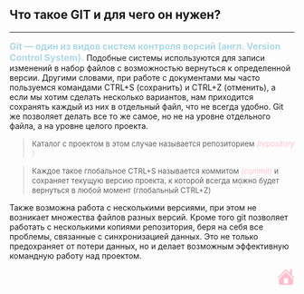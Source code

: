 ## Что такое GIT и для чего он нужен?
---

<font size="3"> <span style="color:lightblue"> **Git — один из видов систем контроля версий (англ. Version Control System).** </span> </font>
Подобные системы используются для записи изменений в набор файлов с возможностью вернуться к определенной версии.
 Другими словами, при работе с документами мы часто пользуемся командами CTRL+S (сохранить) и CTRL+Z ​(отменить),​ а если мы хотим сделать несколько вариантов, нам приходится сохранять каждый из них в отдельный файл, что не всегда удобно. Git же позволяет делать все то же самое, но не на уровне отдельного файла, а на уровне целого проекта. 

> <font size="2"> Каталог с проектом в этом случае называется репозиторием <span style="color:pink">*(r​epository​)* </span> </font> 
    
> <font size="2"> Каждое такое глобальное CTRL+S называется коммитом <span style="color:pink"> *(​c​ommit)* </span> и сохраняет текущую версию проекта, к которой всегда можно будет вернуться в любой момент (глобальный CTRL+Z) </font> 

Также возможна работа с несколькими версиями, при этом не возникает множества файлов разных версий. Кроме того git позволяет работать с несколькими копиями репозитория, беря на себя все проблемы, связанные с синхронизацией данных. Это не только предохраняет от потери данных, но и делает возможным эффективную командную работу над проектом.<p align = "right"> [![](/assets/pngwing.com-2.png)](./readme.md "домой") 
